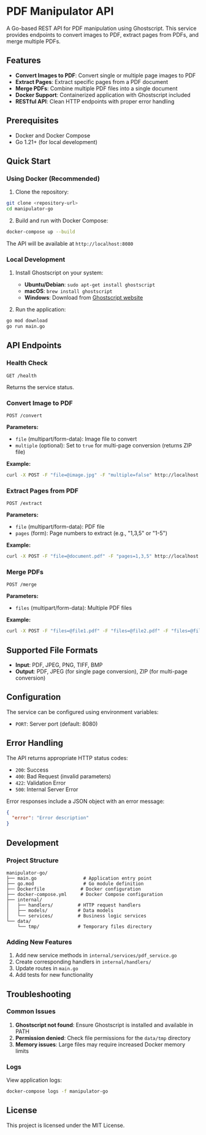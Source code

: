 # PDF Manipulator API

A Go-based REST API for PDF manipulation using Ghostscript. This service provides endpoints to convert images to PDF, extract pages from PDFs, and merge multiple PDFs.

## Features

- **Convert Images to PDF**: Convert single or multiple page images to PDF
- **Extract Pages**: Extract specific pages from a PDF document
- **Merge PDFs**: Combine multiple PDF files into a single document
- **Docker Support**: Containerized application with Ghostscript included
- **RESTful API**: Clean HTTP endpoints with proper error handling

## Prerequisites

- Docker and Docker Compose
- Go 1.21+ (for local development)

## Quick Start

### Using Docker (Recommended)

1. Clone the repository:
```bash
git clone <repository-url>
cd manipulator-go
```

2. Build and run with Docker Compose:
```bash
docker-compose up --build
```

The API will be available at `http://localhost:8080`

### Local Development

1. Install Ghostscript on your system:
   - **Ubuntu/Debian**: `sudo apt-get install ghostscript`
   - **macOS**: `brew install ghostscript`
   - **Windows**: Download from [Ghostscript website](https://www.ghostscript.com/download/gsdnld.html)

2. Run the application:
```bash
go mod download
go run main.go
```

## API Endpoints

### Health Check
```
GET /health
```
Returns the service status.

### Convert Image to PDF
```
POST /convert
```

**Parameters:**
- `file` (multipart/form-data): Image file to convert
- `multiple` (optional): Set to `true` for multi-page conversion (returns ZIP file)

**Example:**
```bash
curl -X POST -F "file=@image.jpg" -F "multiple=false" http://localhost:8080/convert --output result.pdf
```

### Extract Pages from PDF
```
POST /extract
```

**Parameters:**
- `file` (multipart/form-data): PDF file
- `pages` (form): Page numbers to extract (e.g., "1,3,5" or "1-5")

**Example:**
```bash
curl -X POST -F "file=@document.pdf" -F "pages=1,3,5" http://localhost:8080/extract --output extracted.pdf
```

### Merge PDFs
```
POST /merge
```

**Parameters:**
- `files` (multipart/form-data): Multiple PDF files

**Example:**
```bash
curl -X POST -F "files=@file1.pdf" -F "files=@file2.pdf" -F "files=@file3.pdf" http://localhost:8080/merge --output merged.pdf
```

## Supported File Formats

- **Input**: PDF, JPEG, PNG, TIFF, BMP
- **Output**: PDF, JPEG (for single page conversion), ZIP (for multi-page conversion)

## Configuration

The service can be configured using environment variables:

- `PORT`: Server port (default: 8080)

## Error Handling

The API returns appropriate HTTP status codes:

- `200`: Success
- `400`: Bad Request (invalid parameters)
- `422`: Validation Error
- `500`: Internal Server Error

Error responses include a JSON object with an error message:
```json
{
  "error": "Error description"
}
```

## Development

### Project Structure
```
manipulator-go/
├── main.go                 # Application entry point
├── go.mod                  # Go module definition
├── Dockerfile             # Docker configuration
├── docker-compose.yml     # Docker Compose configuration
├── internal/
│   ├── handlers/         # HTTP request handlers
│   ├── models/           # Data models
│   └── services/         # Business logic services
└── data/
    └── tmp/              # Temporary files directory
```

### Adding New Features

1. Add new service methods in `internal/services/pdf_service.go`
2. Create corresponding handlers in `internal/handlers/`
3. Update routes in `main.go`
4. Add tests for new functionality

## Troubleshooting

### Common Issues

1. **Ghostscript not found**: Ensure Ghostscript is installed and available in PATH
2. **Permission denied**: Check file permissions for the `data/tmp` directory
3. **Memory issues**: Large files may require increased Docker memory limits

### Logs

View application logs:
```bash
docker-compose logs -f manipulator-go
```

## License

This project is licensed under the MIT License.
